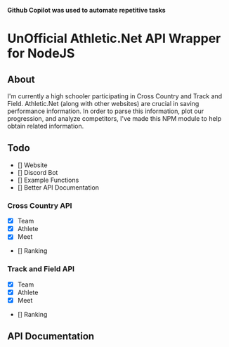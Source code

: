 **Github Copilot was used to automate repetitive tasks**

# UnOfficial Athletic.Net API Wrapper for NodeJS

## About
I'm currently a high schooler participating in Cross Country and Track and Field. Athletic.Net (along with other websites) are crucial in saving performance information. In order to parse this information, plot our progression, and analyze competitors, I've made this NPM module to help obtain related information.

## Todo

- [] Website
- [] Discord Bot
- [] Example Functions
- [] Better API Documentation

### Cross Country API
- [x] Team
- [x] Athlete
- [x] Meet
- [] Ranking

### Track and Field API

- [x] Team
- [x] Athlete
- [x] Meet
- [] Ranking

## API Documentation

